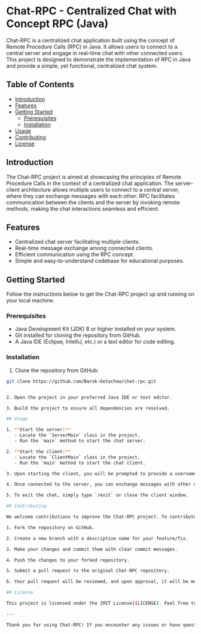 # Chat-RPC - Centralized Chat with Concept RPC (Java)



Chat-RPC is a centralized chat application built using the concept of Remote Procedure Calls (RPC) in Java. It allows users to connect to a central server and engage in real-time chat with other connected users. This project is designed to demonstrate the implementation of RPC in Java and provide a simple, yet functional, centralized chat system.

## Table of Contents

- [Introduction](#introduction)
- [Features](#features)
- [Getting Started](#getting-started)
  - [Prerequisites](#prerequisites)
  - [Installation](#installation)
- [Usage](#usage)
- [Contributing](#contributing)
- [License](#license)

## Introduction

The Chat-RPC project is aimed at showcasing the principles of Remote Procedure Calls in the context of a centralized chat application. The server-client architecture allows multiple users to connect to a central server, where they can exchange messages with each other. RPC facilitates communication between the clients and the server by invoking remote methods, making the chat interactions seamless and efficient.

## Features

- Centralized chat server facilitating multiple clients.
- Real-time message exchange among connected clients.
- Efficient communication using the RPC concept.
- Simple and easy-to-understand codebase for educational purposes.

## Getting Started

Follow the instructions below to get the Chat-RPC project up and running on your local machine.

### Prerequisites

- Java Development Kit (JDK) 8 or higher installed on your system.
- Git installed for cloning the repository from GitHub.
- A Java IDE (Eclipse, IntelliJ, etc.) or a text editor for code editing.

### Installation

1. Clone the repository from GitHub:

```bash
git clone https://github.com/Barok-Getachew/chat-rpc.git


2. Open the project in your preferred Java IDE or text editor.

3. Build the project to ensure all dependencies are resolved.

## Usage

1. **Start the server:**
   - Locate the `ServerMain` class in the project.
   - Run the `main` method to start the chat server.

2. **Start the client:**
   - Locate the `ClientMain` class in the project.
   - Run the `main` method to start the chat client.

3. Upon starting the client, you will be prompted to provide a username.

4. Once connected to the server, you can exchange messages with other connected clients.

5. To exit the chat, simply type `/exit` or close the client window.

## Contributing

We welcome contributions to improve the Chat-RPC project. To contribute, follow these steps:

1. Fork the repository on GitHub.

2. Create a new branch with a descriptive name for your feature/fix.

3. Make your changes and commit them with clear commit messages.

4. Push the changes to your forked repository.

5. Submit a pull request to the original Chat-RPC repository.

6. Your pull request will be reviewed, and upon approval, it will be merged into the main branch.

## License

This project is licensed under the [MIT License](LICENSE). Feel free to use, modify, and distribute the code for educational and non-commercial purposes.

---

Thank you for using Chat-RPC! If you encounter any issues or have questions, please feel free to contact us or raise an issue on GitHub. Happy chatting!
